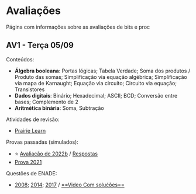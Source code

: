 # Avaliações

Página com informações sobre as avaliações de bits e proc

<!--
## AV2

Conteúdo: 

- Álgebra booleana, lógica combinacional, Componentes digitais (mux, demux, decoders, ...), Aritmética binária (fuladder, adder, ...), ULA
- MyHDL (combinacional, uso de componentes)
- Projetos: B lógica combinacional e C ULA

Estudo:

- Simulado: (solução no branch `solucao`) https://github.com/insper-classroom/22b-bits-av2-simulado
- Refazer labs: 5 MyHDL, 6 Adders, 7 HW types, 8 ULA, 9 Depurando
- Refazer projetos (todos os módulos até o C): B lógica combinacional, C ULA


## AV4 - AF - quarta 07/06

Avaliação prática individual a ser realizada no SSD Linux. 

A avaliação será distribuída via github classroom (link estará no blakcboard) e o envio deve ser feito via ele.

Liberado consulta ao material da disciplina.

- Projetos:
    - G: Assembler (SW)
    - H: VM (SW)
    - Álgebra booleana (HW)

[Prova - Av4 - 21b - Repositório](https://github.com/insper-classroom/21b-ele-av4-teste) - [Resolução](https://github.com/Insper/Z01.1/blob/main/Exercicios/Extras/Av4_21b_resolucao.pdf)

[Prova - Av4 - 22a - Repositório](https://github.com/insper-classroom/22a-ele-av4-teste) - [Resolução](https://github.com/Insper/Z01.1/blob/main/Exercicios/Extras/Av4_22a_resolucao.pdf)

## AV3 - sexta 05/05

Avaliação prática individual a ser realizada no SSD Linux. 

A avaliação será distribuída via github classroom (link estará no blakcboard) e o envio deve ser feito via ele.

Liberado consulta ao material da disciplina.

- Projetos:
    - E: CPU
    - F: Assembly 

- Conteúdos:
    - CPU
    - ControlUnit
    - Assembly
    - Assembly - Mapa de memória
    - Assembly - Saltos
    - Linguagem de máquina
    - Conjunto de Instruções

[Prova - Av3 - 21b](https://github.com/Insper/Z01.1/blob/main/Exercicios/Extras/Prova_Av3.pdf) - [Resolução](https://github.com/Insper/Z01.1/blob/main/Exercicios/Extras/Prova_Av3_resolucao.pdf) - [Repositório](https://github.com/insper-classroom/21b-ele-av3-teste)


## AV2 - AI

Avaliação prática individual a ser realizada no SSD Linux. 

A avaliação será distribuída via github classroom (link estará no blakcboard) e o envio deve ser feito via ele.

Liberado consulta ao material da disciplina.

- Projetos:
    - B: Lógica Combinacional  
    - C: ULA
    - D: Lógica sequencial 

- Conteúdos:
    - Componentes Digitais
    - Aritmética Binária - HW: Half-Adder/ Full-Adder/ Somadores
    - ULA
    - Lógica Sequencial
    - VHDL: Combinacional
    - VHDL: Sequencial   
    - RTL
    - Formas de onda
    - Arquivos de teste

[Prova - Av2 - 22b](https://github.com/Insper/Z01.1/blob/main/Exercicios/Extras/22b-ele-av2_resolucao.pdf)

[Prova - Av2 - 22a](https://github.com/Insper/Z01.1/blob/main/Exercicios/Extras/Av2_resolucao.pdf ) - [Repositório](https://github.com/insper-classroom/22a-ele-av2-teste)

[Prova - Av2 - 21b](https://github.com/Insper/Z01.1/blob/main/Exercicios/Extras/Prova-Av2_resposta.pdf ) 

-->
## AV1 - Terça 05/09

Conteúdos: 

- **Álgebra booleana**: Portas lógicas;  Tabela Verdade; Soma dos produtos / Produto das somas; Simplificação via equação algébrica; Simplificação via mapa de Karnaught; Equação via circuito; Circuito via equação; Transistores
- **Dados digitais**: Binário; Hexadecimal; ASCII; BCD; Conversão entre bases; Complemento de 2
- **Aritmética binária**: Soma, Subtração

Atividades de revisão:

- [Prairie Learn](https://us.prairielearn.com/pl/course_instance/129146/assessment/2359491)
    
Provas passadas (simulados):

- :star: [Avaliacão de 2022b](https://github.com/Insper/elementos-bits-content/blob/main/avaliacoes/av1-simualdo.pdf) / [Respostas](https://github.com/Insper/elementos-bits-content/blob/main/avaliacoes/av1-simualdo-solution.pdf)
- [Prova 2021](https://github.com/Insper/Z01.1/blob/main/Exercicios/Extras/Av1_bb_respostas.pdf)

Questões de ENADE: 

-  [2008](https://github.com/Insper/Z01.1/blob/main/Exercicios/Extras/enade2008.pdf);  [2014](https://github.com/Insper/Z01.1/blob/main/Exercicios/Extras/enade2014.pdf);  [2017](https://github.com/Insper/Z01.1/blob/main/Exercicios/Extras/enade2017.pdf) / [==Video Com solućões==](https://drive.google.com/file/d/1fPyAzyWFIXi8NeilBf5AIsQoe6tl9jbh/view?usp=sharing)

